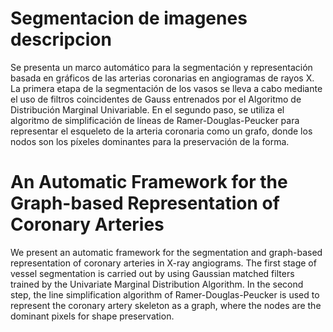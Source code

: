 # Segmentacion de imagenes descripcion

Se presenta un marco automático para la segmentación y representación basada en gráficos de las arterias coronarias en angiogramas de rayos X. La primera etapa de la segmentación de los vasos se lleva a cabo mediante el uso de filtros coincidentes de Gauss entrenados por el Algoritmo de Distribución Marginal Univariable. En el segundo paso, se utiliza el algoritmo de simplificación de líneas de Ramer-Douglas-Peucker para representar el esqueleto de la arteria coronaria como un grafo, donde los nodos son los píxeles dominantes para la preservación de la forma.



# An Automatic Framework for the Graph-based Representation of Coronary Arteries
We present an automatic framework for
the segmentation and graph-based representation
of coronary arteries in X-ray angiograms.
The first stage of vessel segmentation is carried
out by using Gaussian matched filters trained by
the Univariate Marginal Distribution Algorithm.
In the second step, the line simplification algorithm
of Ramer-Douglas-Peucker is used to represent
the coronary artery skeleton as a graph, where the
nodes are the dominant pixels for shape
preservation.

